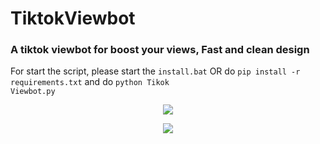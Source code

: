 # TiktokViewbot
### A tiktok viewbot for boost your views, Fast and clean design
For start the script, please start the <code>install.bat</code> OR do <code>pip install -r requirements.txt</code> and do <code>python Tikok Viewbot.py</code>


<p align="center"> 
<img src="https://media.discordapp.net/attachments/854057157463900240/1105243940208255097/image.png"></img>
</p>
<p align="center"> 
<img src="https://cdn.discordapp.com/attachments/854057157463900240/1105244255703802016/image.png"></img>
</p>
